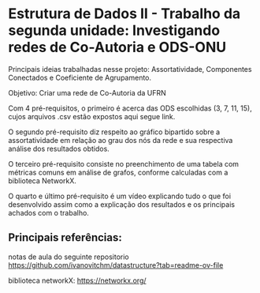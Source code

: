 # Estrutura de Dados II - Trabalho da segunda unidade: Investigando redes de Co-Autoria e ODS-ONU
Principais ideias trabalhadas nesse projeto: Assortatividade, Componentes Conectados e Coeficiente de Agrupamento.

Objetivo: Criar uma rede de Co-Autoria da UFRN

Com 4 pré-requisitos, o primeiro é acerca das ODS escolhidas (3, 7, 11, 15), cujos arquivos .csv estão expostos aqui segue link.

O segundo pré-requisito diz respeito ao gráfico bipartido sobre a assortatividade em relação ao grau dos nós da rede e sua respectiva análise dos resultados obtidos.

O terceiro pré-requisito consiste no preenchimento de uma tabela com métricas comuns em análise de grafos, conforme calculadas com a biblioteca NetworkX.

O quarto e último pré-requisito é um vídeo explicando tudo o que foi desenvolvido assim como a explicação dos resultados e os principais achados com o trabalho. 

## Principais referências:
notas de aula do seguinte repositorio https://github.com/ivanovitchm/datastructure?tab=readme-ov-file

biblioteca networkX: https://networkx.org/
